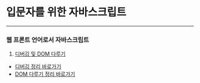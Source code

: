 # 입문자를 위한 자바스크립트

---

### 웹 프론트 언어로서 자바스크립트

1. [디버깅 및 DOM 다루기]()
  - [디버깅 정리 바로가기](https://newbean-j.tistory.com/499)
  - [DOM 다루기 정리 바로가기]()